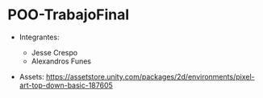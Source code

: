 # POO-TrabajoFinal

* Integrantes:
  * Jesse Crespo
  * Alexandros Funes

* Assets:
https://assetstore.unity.com/packages/2d/environments/pixel-art-top-down-basic-187605
